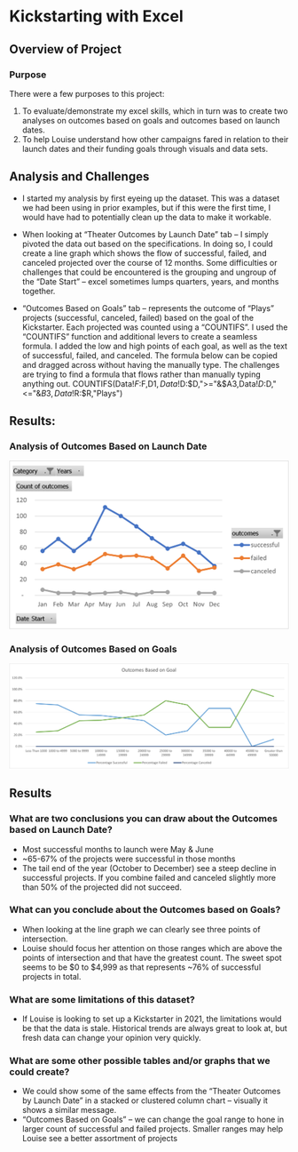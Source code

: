 # Kickstarting with Excel
## Overview of Project
### Purpose
There were a few purposes to this project: 
1.	To evaluate/demonstrate my excel skills, which in turn was to create two analyses on outcomes based on goals and outcomes based on launch dates. 
2.	To help Louise understand how other campaigns fared in relation to their launch dates and their funding goals through visuals and data sets.
## Analysis and Challenges
  * I started my analysis by first eyeing up the dataset. This was a dataset we had been using in prior examples, but if this were the first time, I would have had to potentially clean up the data to make it workable.
  * When looking at “Theater Outcomes by Launch Date” tab – I simply pivoted the data out based on the specifications. In doing so, I could create a line graph which shows the flow of successful, failed, and canceled projected over the course of 12 months. Some difficulties or challenges that could be encountered is the grouping and ungroup of the “Date Start” – excel sometimes lumps quarters, years, and months together.

 * “Outcomes Based on Goals” tab – represents the outcome of “Plays” projects (successful, canceled, failed) based on the goal of the Kickstarter. Each projected was counted using a “COUNTIFS”. I used the “COUNTIFS” function and additional levers to create a seamless formula. I added the low and high points of each goal, as well as the text of successful, failed, and canceled. The formula below can be copied and dragged across without having the manually type. The challenges are trying to find a formula that flows rather than manually typing anything out.
COUNTIFS(Data!$F:$F,D$1,Data!$D:$D,">="&$A3,Data!$D:$D,"<="&$B3,Data!$R:$R,"Plays")
## Results:
### Analysis of Outcomes Based on Launch Date

![](Resources/Theater_Outcomes_vs_Launch.png)

### Analysis of Outcomes Based on Goals

![](Resources/Outcomes_vs_Goals.png)

## Results
### What are two conclusions you can draw about the Outcomes based on Launch Date?
 * Most successful months to launch were May & June
 * ~65-67% of the projects were successful in those months
 * The tail end of the year (October to December) see a steep decline in successful projects. If you combine failed and canceled slightly more than 50% of the projected did not succeed.

### What can you conclude about the Outcomes based on Goals?
 * When looking at the line graph we can clearly see three points of intersection.
 * Louise should focus her attention on those ranges which are above the points of intersection and that have the greatest count. The sweet spot seems to be $0 to $4,999 as that represents ~76% of successful projects in total.

### What are some limitations of this dataset?
 * If Louise is looking to set up a Kickstarter in 2021, the limitations would be that the data is stale. Historical trends are always great to look at, but fresh data can change your opinion very quickly.

### What are some other possible tables and/or graphs that we could create?
 * We could show some of the same effects from the “Theater Outcomes by Launch Date” in a stacked or clustered column chart – visually it shows a similar message.
 * “Outcomes Based on Goals” – we can change the goal range to hone in larger count of successful and failed projects. Smaller ranges may help Louise see a better assortment of projects

